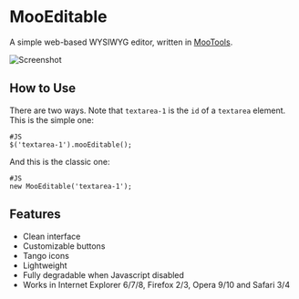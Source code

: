 MooEditable
===========

A simple web-based WYSIWYG editor, written in [MooTools](http://mootools.net/).

![Screenshot](http://cheeaun.github.com/mooeditable/mooeditable-screenshot.png)

How to Use
----------

There are two ways. Note that `textarea-1` is the `id` of a `textarea` element. This is the simple one:

	#JS
	$('textarea-1').mooEditable();

And this is the classic one:

	#JS
	new MooEditable('textarea-1');

Features
--------

* Clean interface
* Customizable buttons
* Tango icons
* Lightweight
* Fully degradable when Javascript disabled
* Works in Internet Explorer 6/7/8, Firefox 2/3, Opera 9/10 and Safari 3/4
